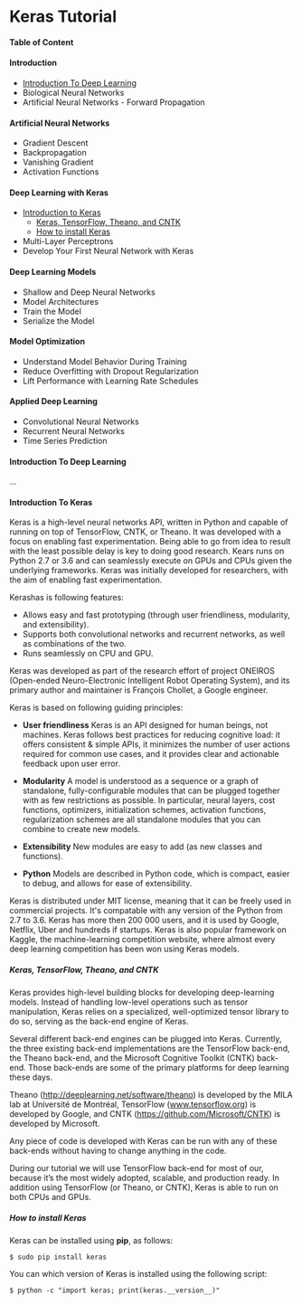 

# Keras Tutorial

#### Table of Content

#### Introduction
* [Introduction To Deep Learning](#1)
* Biological Neural Networks
* Artificial Neural Networks - Forward Propagation

#### Artificial Neural Networks
* Gradient Descent
* Backpropagation
* Vanishing Gradient
* Activation Functions

#### Deep Learning with Keras
* [Introduction to Keras](#31)
  * [Keras, TensorFlow, Theano, and CNTK](#311)
  * [How to install Keras](#312)
* Multi-Layer Perceptrons
* Develop Your First Neural Network with Keras

#### Deep Learning Models
* Shallow and Deep Neural Networks
* Model Architectures
* Train the Model
* Serialize the Model

#### Model Optimization
* Understand Model Behavior During Training
* Reduce Overfitting with Dropout Regularization
* Lift Performance with Learning Rate Schedules

#### Applied Deep Learning
* Convolutional Neural Networks
* Recurrent Neural Networks
* Time Series Prediction

#### <a id="1"></a>Introduction To Deep Learning
...

#### <a id="31"></a>Introduction To Keras

Keras is a high-level neural networks API, written in Python and capable of running on top of TensorFlow, CNTK, or Theano. It was developed with a focus on enabling fast experimentation. Being able to go from idea to result with the least possible delay is key to doing good research. Kears runs on Python 2.7 or 3.6 and can seamlessly execute on GPUs and CPUs given the underlying frameworks. Keras was initially developed for researchers, with the aim of enabling fast experimentation.

Kerashas is following features:

* Allows easy and fast prototyping (through user friendliness, modularity, and extensibility).
* Supports both convolutional networks and recurrent networks, as well as combinations of the two.
* Runs seamlessly on CPU and GPU.

Keras was developed as part of the research effort of project ONEIROS (Open-ended Neuro-Electronic Intelligent Robot Operating System), and its primary author and maintainer is François Chollet, a Google engineer.

Keras is based on following guiding principles:
* **User friendliness** Keras is an API designed for human beings, not machines. Keras follows best practices for reducing cognitive load: it offers consistent & simple APIs, it minimizes the number of user actions required for common use cases, and it provides clear and actionable feedback upon user error.

* **Modularity** A model is understood as a sequence or a graph of standalone, fully-configurable modules that can be plugged together with as few restrictions as possible. In particular, neural layers, cost functions, optimizers, initialization schemes, activation functions, regularization schemes are all standalone modules that you can combine to create new models.

* **Extensibility** New modules are easy to add (as new classes and functions). 

* **Python** Models are described in Python code, which is compact, easier to debug, and allows for ease of extensibility.

Keras is distributed under MIT license, meaning that it can be freely used in commercial projects. It's compatable with any version of the Python from 2.7 to 3.6.
Keras has more then 200 000 users, and it is used by Google, Netflix, Uber and hundreds if startups. Keras is also popular framework on Kaggle, the machine-learning competition website, where almost every deep learning competition has been won using Keras models.

##### <a id="311"></a>Keras, TensorFlow, Theano, and CNTK

Keras provides high-level building blocks for developing
deep-learning models. Instead of handling low-level operations such as tensor manipulation, 
Keras relies on a specialized, well-optimized tensor
library to do so, serving as the back-end engine of Keras.

Several different back-end engines can be plugged into Keras. 
Currently, the three existing back-end implementations
are the TensorFlow back-end, the Theano back-end, and the Microsoft Cognitive
Toolkit (CNTK) back-end. Those back-ends are some of the primary platforms for deep learning these days. 

Theano (http://deeplearning.net/software/theano) is developed by the MILA
lab at Université de Montréal, TensorFlow (www.tensorflow.org) is developed by Google,
and CNTK (https://github.com/Microsoft/CNTK) is developed by Microsoft. 

Any piece of code is developed with Keras can be run with any of these back-ends without
having to change anything in the code.

During our tutorial we will use TensorFlow back-end for most of our, because it’s the most widely adopted,
scalable, and production ready. In addition using TensorFlow (or Theano, or CNTK), Keras is able to run on both
CPUs and GPUs. 


##### <a id="312"></a>How to install Keras

Keras can be installed using **pip**, as follows:

```
$ sudo pip install keras
```

You can which version of Keras is installed using the following script:

```
$ python -c "import keras; print(keras.__version__)"
```
